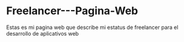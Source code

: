 # Freelancer---Pagina-Web
Estas es mi pagina web que describe mi estatus de freelancer para el desarrollo de aplicativos web
